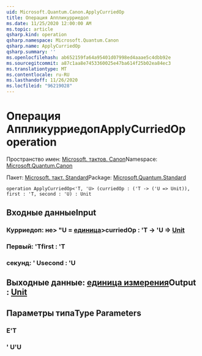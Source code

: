 ```yaml
---
uid: Microsoft.Quantum.Canon.ApplyCurriedOp
title: Операция Аппликурриедоп
ms.date: 11/25/2020 12:00:00 AM
ms.topic: article
qsharp.kind: operation
qsharp.namespace: Microsoft.Quantum.Canon
qsharp.name: ApplyCurriedOp
qsharp.summary: ''
ms.openlocfilehash: ab652159fa64a95401d07998ed4aaae5c4dbb92e
ms.sourcegitcommit: a87c1aa8e7453360025e47ba614f25b02ea84ec3
ms.translationtype: MT
ms.contentlocale: ru-RU
ms.lasthandoff: 11/26/2020
ms.locfileid: "96219028"
---
```

# <a name="applycurriedop-operation"></a><span data-ttu-id="219a2-102">Операция Аппликурриедоп</span><span class="sxs-lookup"><span data-stu-id="219a2-102">ApplyCurriedOp operation</span></span>

<span data-ttu-id="219a2-103">Пространство имен: [Microsoft. тактов. Canon](xref:Microsoft.Quantum.Canon)</span><span class="sxs-lookup"><span data-stu-id="219a2-103">Namespace: [Microsoft.Quantum.Canon](xref:Microsoft.Quantum.Canon)</span></span>

<span data-ttu-id="219a2-104">Пакет: [Microsoft. такт. Standard](https://nuget.org/packages/Microsoft.Quantum.Standard)</span><span class="sxs-lookup"><span data-stu-id="219a2-104">Package: [Microsoft.Quantum.Standard](https://nuget.org/packages/Microsoft.Quantum.Standard)</span></span>




```qsharp
operation ApplyCurriedOp<'T, 'U> (curriedOp : ('T -> ('U => Unit)), first : 'T, second : 'U) : Unit
```


## <a name="input"></a><span data-ttu-id="219a2-105">Входные данные</span><span class="sxs-lookup"><span data-stu-id="219a2-105">Input</span></span>

### <a name="curriedop--t---u--unit"></a><span data-ttu-id="219a2-106">Курриедоп: не> "U = [единица](xref:microsoft.quantum.lang-ref.unit)></span><span class="sxs-lookup"><span data-stu-id="219a2-106">curriedOp : 'T -> 'U => [Unit](xref:microsoft.quantum.lang-ref.unit)</span></span> 




### <a name="first--t"></a><span data-ttu-id="219a2-107">Первый: 'T</span><span class="sxs-lookup"><span data-stu-id="219a2-107">first : 'T</span></span>




### <a name="second--u"></a><span data-ttu-id="219a2-108">секунд: ' U</span><span class="sxs-lookup"><span data-stu-id="219a2-108">second : 'U</span></span>





## <a name="output--unit"></a><span data-ttu-id="219a2-109">Выходные данные: [единица измерения](xref:microsoft.quantum.lang-ref.unit)</span><span class="sxs-lookup"><span data-stu-id="219a2-109">Output : [Unit](xref:microsoft.quantum.lang-ref.unit)</span></span>



## <a name="type-parameters"></a><span data-ttu-id="219a2-110">Параметры типа</span><span class="sxs-lookup"><span data-stu-id="219a2-110">Type Parameters</span></span>

### <a name="t"></a><span data-ttu-id="219a2-111">Е</span><span class="sxs-lookup"><span data-stu-id="219a2-111">'T</span></span>


### <a name="u"></a><span data-ttu-id="219a2-112">' U</span><span class="sxs-lookup"><span data-stu-id="219a2-112">'U</span></span>


